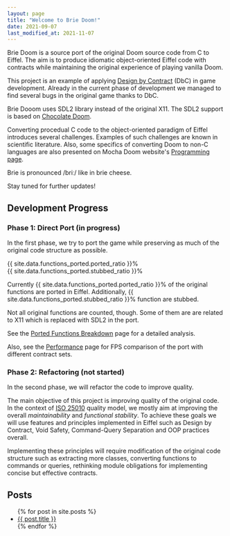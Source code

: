 ```yaml
---
layout: page
title: "Welcome to Brie Doom!"
date: 2021-09-07
last_modified_at: 2021-11-07
---
```

Brie Doom is a source port of the original Doom source code from C to Eiffel.
The aim is to produce idiomatic object-oriented Eiffel code with contracts
while maintaining the original experience of playing vanilla Doom.

This project is an example of applying
[Design by Contract](https://en.wikipedia.org/wiki/Design_by_contract) (DbC)
in game development.
Already in the current phase of development we managed to find
several bugs in the original game thanks to DbC.

Brie Dooom uses SDL2 library instead of the original X11. The SDL2 support
is based on
[Chocolate Doom](https://www.chocolate-doom.org/).

Converting procedual C code to the object-oriented paradigm of Eiffel
introduces several challenges. Examples of such challenges are known
in scientific literature. Also, some specifics of converting Doom to non-C
languages are also presented on Mocha Doom website's
[Programming page](http://mochadoom.sourceforge.net/tech.html).

Brie is pronounced /briː/ like in brie cheese.

Stay tuned for further updates!

## Development Progress

### Phase 1: Direct Port (in progress)
In the first phase, we try to port the game while preserving
as much of the original code structure as possible.

<div class="w-full bg-california-200 h-6 flex">
  <div
    class="bg-california-500 text-center text-white h-full text-base"
    style="width: {{ site.data.functions_ported.ported_ratio }}%;"
  >
    {{ site.data.functions_ported.ported_ratio }}%
  </div>
  <div
    class="bg-california-400 text-center text-white h-full text-base"
    style="width: {{ site.data.functions_ported.stubbed_ratio }}%;"
  >
    {{ site.data.functions_ported.stubbed_ratio }}%
  </div>
</div>

Currently {{ site.data.functions_ported.ported_ratio }}% of the original functions
are ported in Eiffel.
Additionally, {{ site.data.functions_ported.stubbed_ratio }}%
function are stubbed.

Not all original functions are counted, though. Some of them are
are related to X11 which is replaced with SDL2 in the port.

See the
[Ported Functions Breakdown](ported-functions-breakdown)
page for a detailed analysis.

Also, see the [Performance](performance)
page for FPS comparison of the port with different contract sets.

### Phase 2: Refactoring (not started)
In the second phase, we will refactor the code to improve quality.

The main objective of this project is improving quality of the original code.
In the context of
[ISO 25010](https://iso25000.com/index.php/en/iso-25000-standards/iso-25010)
quality model, we mostly aim at improving the overall _maintainability_
and _functional stability_.
To achieve these goals we will use features and principles implemented in
Eiffel such as Design by Contract, Void Safety, Command-Query Separation
and OOP practices overall.

Implementing these principles will require modification of the original
code structure such as extracting more classes, converting functions
to commands or queries, rethinking module obligations for implementing
concise but effective contracts.

## Posts

<ul>
  {% for post in site.posts %}
    <li>
      <a href="{{ post.url }}">{{ post.title }}</a>
    </li>
  {% endfor %}
</ul>
